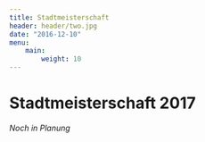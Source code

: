 ```yaml
---
title: Stadtmeisterschaft
header: header/two.jpg
date: "2016-12-10"
menu: 
    main:
        weight: 10
---
```


# Stadtmeisterschaft 2017

*Noch in Planung*